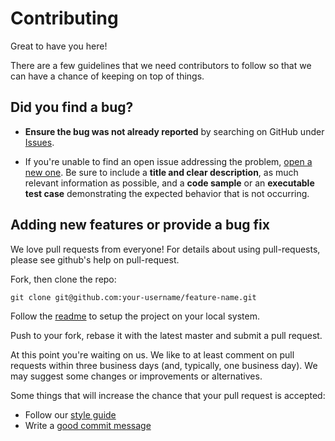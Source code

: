 # Contributing

Great to have you here!

There are a few guidelines that we need contributors to follow so that we can have a chance of keeping on top of things.

## Did you find a bug?

* **Ensure the bug was not already reported** by searching on GitHub under [Issues](https://github.com/K15t/webpack-build/issues).

* If you're unable to find an open issue addressing the problem, [open a new one](https://github.com/K15t/webpack-build/issues/new). 
  Be sure to include a **title and clear description**, as much relevant information as possible, and a **code sample** or an **executable 
  test case** demonstrating the expected behavior that is not occurring.

## Adding new features or provide a bug fix

We love pull requests from everyone! For details about using pull-requests, please see github's help on pull-request.

Fork, then clone the repo:

    git clone git@github.com:your-username/feature-name.git

Follow the [readme](https://github.com/K15t/webpack-build/blob/master/README.md) to setup the project on your local system.

Push to your fork, rebase it with the latest master and submit a pull request.

At this point you're waiting on us. We like to at least comment on pull requests
within three business days (and, typically, one business day). We may suggest
some changes or improvements or alternatives.

Some things that will increase the chance that your pull request is accepted:

* Follow our [style guide][style]
* Write a [good commit message][commit]

[style]: https://www.k15t.com/display/DEV/Coding+Conventions+for+JavaScript
[commit]: https://wiki.openstack.org/wiki/GitCommitMessages